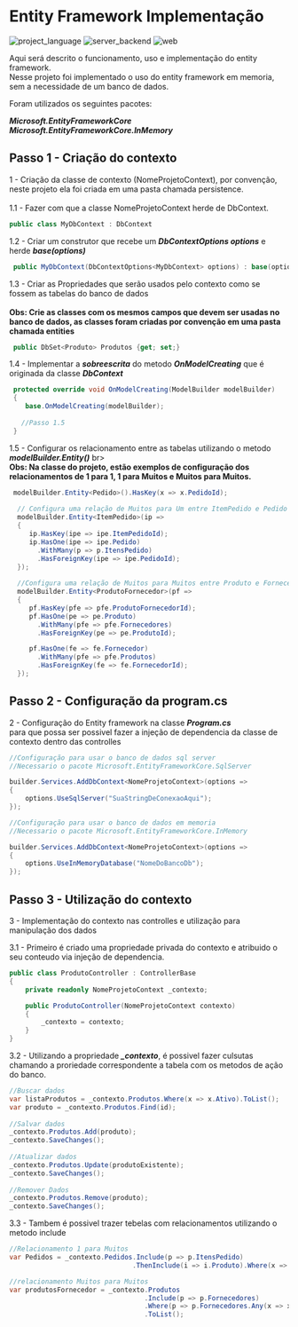 # Entity Framework ImpIementação

![project_language](https://img.shields.io/badge/language-C%23-green)
![server_backend](https://img.shields.io/badge/backend%2Fserver-.NET%207-blue)
![web](https://img.shields.io/badge/web-API-blueviolet)

Aqui será descrito o funcionamento, uso e implementação do entity framework. <br>
Nesse projeto foi implementado o uso do entity framework em memoria, sem a necessidade de um banco de dados. <br>

Foram utilizados os seguintes pacotes: <br>

<b><i>Microsoft.EntityFrameworkCore</i></b><br>
<b><i>Microsoft.EntityFrameworkCore.InMemory</i></b><br>

## Passo 1 - Criação do contexto

1 - Criação da classe de contexto (NomeProjetoContext), por convenção, neste projeto ela foi criada em uma pasta chamada persistence. <br><br>
1.1 - Fazer com que a classe NomeProjetoContext herde de DbContext. <br>

```C#
public class MyDbContext : DbContext
```

1.2 - Criar um construtor que recebe um <i><b>DbContextOptions<MyDbContext> options</b></i> e herde <i><b>base(options)</b></i> <br>

```C#
 public MyDbContext(DbContextOptions<MyDbContext> options) : base(options) { }
```

1.3 - Criar as Propriedades que serão usados pelo contexto como se fossem as tabelas do banco de dados <br><br>
<b>Obs: Crie as classes com os mesmos campos que devem ser usadas no banco de dados, as classes foram criadas por convenção em uma pasta chamada entities</b>

```C#
 public DbSet<Produto> Produtos {get; set;}
```

1.4 - Implementar a <i><b>sobreescrita</b></i> do metodo <i><b>OnModelCreating</b></i> que é originada da classe <i><b>DbContext</b></i> 

```C#
 protected override void OnModelCreating(ModelBuilder modelBuilder) 
 {
    base.OnModelCreating(modelBuilder);
 
   //Passo 1.5
 }
```

1.5 - Configurar os relacionamento entre as tabelas utilizando o metodo <i><b>modelBuilder.Entity<Classe>()</b></i> br><br>
<b>Obs: Na classe do projeto, estão exemplos de configuração dos relacionamentos de 1 para 1, 1 para Muitos e Muitos para Muitos.</b>

```C#
 modelBuilder.Entity<Pedido>().HasKey(x => x.PedidoId);
                
  // Configura uma relação de Muitos para Um entre ItemPedido e Pedido
  modelBuilder.Entity<ItemPedido>(ip =>
  {
     ip.HasKey(ipe => ipe.ItemPedidoId);
     ip.HasOne(ipe => ipe.Pedido)
       .WithMany(p => p.ItensPedido)
       .HasForeignKey(ipe => ipe.PedidoId);
  });
  
  //Configura uma relação de Muitos para Muitos entre Produto e Fornecedor
  modelBuilder.Entity<ProdutoFornecedor>(pf =>
  {
     pf.HasKey(pfe => pfe.ProdutoFornecedorId);
     pf.HasOne(pe => pe.Produto)
       .WithMany(pfe => pfe.Fornecedores)
       .HasForeignKey(pe => pe.ProdutoId);

     pf.HasOne(fe => fe.Fornecedor)
       .WithMany(pfe => pfe.Produtos)
       .HasForeignKey(fe => fe.FornecedorId);
  });
```

## Passo 2 - Configuração da program.cs

2 - Configuração do Entity framework na classe <b><i>Program.cs</i></b><br> para que possa ser possivel fazer a injeção de dependencia da classe de contexto dentro das controlles

```C#
//Configuração para usar o banco de dados sql server
//Necessario o pacote Microsoft.EntityFrameworkCore.SqlServer

builder.Services.AddDbContext<NomeProjetoContext>(options =>
{
    options.UseSqlServer("SuaStringDeConexaoAqui");
});

//Configuração para usar o banco de dados em memoria
//Necessario o pacote Microsoft.EntityFrameworkCore.InMemory

builder.Services.AddDbContext<NomeProjetoContext>(options =>
{
    options.UseInMemoryDatabase("NomeDoBancoDb");
});
```

## Passo 3 - Utilização do contexto

3 - Implementação do contexto nas controlles e utilização para manipulação dos dados

3.1 - Primeiro é criado uma propriedade privada do contexto e atribuido o seu conteudo via injeção de dependencia.

```C#
public class ProdutoController : ControllerBase
{
    private readonly NomeProjetoContext _contexto;

    public ProdutoController(NomeProjetoContext contexto)
    {
        _contexto = contexto;
    }
}
```

3.2 - Utilizando a propriedade <b><i>_contexto</b></i>, é possivel fazer culsutas chamando a proriedade correspondente a tabela com os metodos de ação do banco.

```C#
//Buscar dados
var listaProdutos = _contexto.Produtos.Where(x => x.Ativo).ToList();
var produto = _contexto.Produtos.Find(id);
    
//Salvar dados
_contexto.Produtos.Add(produto);
_contexto.SaveChanges();
            
//Atualizar dados
_contexto.Produtos.Update(produtoExistente);
_contexto.SaveChanges();
    
//Remover Dados
_contexto.Produtos.Remove(produto);
_contexto.SaveChanges();
```

3.3 - Tambem é possivel trazer tebelas com relacionamentos utilizando o metodo include

```C#
//Relacionamento 1 para Muitos
var Pedidos = _contexto.Pedidos.Include(p => p.ItensPedido)
                               .ThenInclude(i => i.Produto).Where(x => x.Ativo).FirstOrDefault();

//relacionamento Muitos para Muitos
var produtosFornecedor = _contexto.Produtos
                                  .Include(p => p.Fornecedores)
                                  .Where(p => p.Fornecedores.Any(x => x.FornecedorId == fornecedorId && x.Ativo))
                                  .ToList();
```

